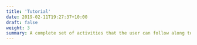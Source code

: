 ```yaml
---
title: 'Tutorial'
date: 2019-02-11T19:27:37+10:00
draft: false
weight: 3
summary: A complete set of activities that the user can follow along to learn the technology.
---
```

